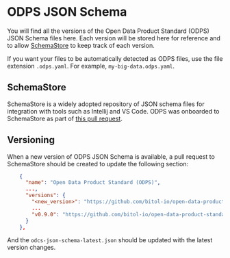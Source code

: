 # ODPS JSON Schema

You will find all the versions of the Open Data Product Standard (ODPS) JSON Schema files here. Each version will be 
stored here for reference and to allow [SchemaStore](https://github.com/SchemaStore/schemastore) to keep track of each
version.

If you want your files to be automatically detected as ODPS files, use the file extension `.odps.yaml`. For example,
`my-big-data.odps.yaml`.

## SchemaStore

SchemaStore is a widely adopted repository of JSON schema files for integration with tools such as Intellij and VS Code.
ODPS was onboarded to SchemaStore as part of [this pull request](https://github.com/SchemaStore/schemastore/pull/3868).

## Versioning

When a new version of ODPS JSON Schema is available, a pull request to SchemaStore should be created to update the 
following section:

```json
    {
      "name": "Open Data Product Standard (ODPS)",
      ...,
      "versions": {
        "<new_version>": "https://github.com/bitol-io/open-data-product-standard/blob/main/schema/odps-json-schema-<new_version>.json",
        ...
        "v0.9.0": "https://github.com/bitol-io/open-data-product-standard/blob/main/schema/odps-json-schema-v0.9.0.json"
      }
    },
```

And the `odcs-json-schema-latest.json` should be updated with the latest version changes.
